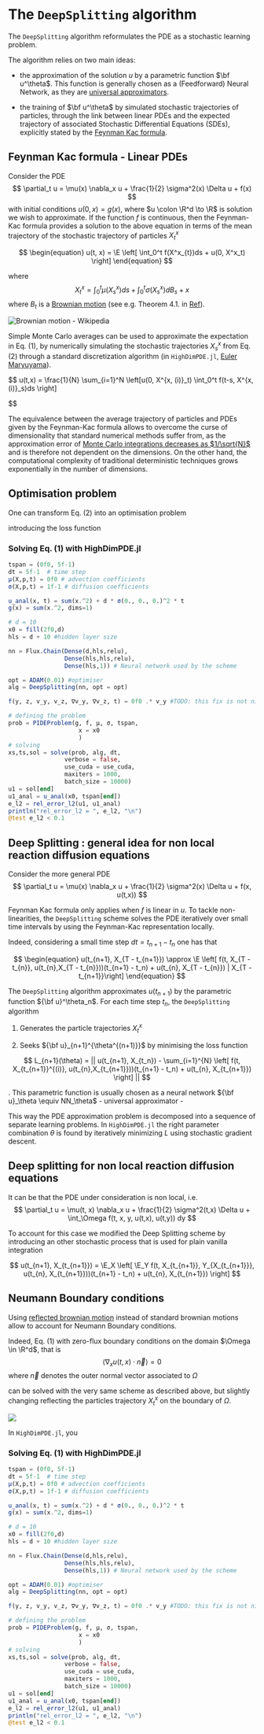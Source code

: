 # The `DeepSplitting` algorithm

The `DeepSplitting` algorithm reformulates the PDE as a stochastic learning problem.

The algorithm relies on two main ideas:

- the approximation of the solution $u$ by a parametric function $\bf u^\theta$. This function is generally chosen as a (Feedforward) Neural Network, as they are [universal approximators](https://en.wikipedia.org/wiki/Universal_approximation_theorem).

- the training of $\bf u^\theta$ by simulated stochastic trajectories of particles, through the link between linear PDEs and the expected trajectory of associated Stochastic Differential Equations (SDEs), explicitly stated by the [Feynman Kac formula](https://en.wikipedia.org/wiki/Feynman–Kac_formula).

## Feynman Kac formula - Linear PDEs
Consider the PDE
$$
\partial_t u = \mu(x) \nabla_x u + \frac{1}{2} \sigma^2(x) \Delta u + f(x)
$$
with initial conditions $u(0, x) = g(x)$, where $u \colon \R^d \to \R$ is solution we wish to approximate. If the function $f$ is continuous, then the Feynman-Kac formula provides a solution to the above equation in terms of the mean trajectory of the stochastic trajectory of particles  $X^x_t$

$$
\begin{equation}
u(t, x) = \E \left[ \int_0^t f(X^x_{t})ds + u(0, X^x_t) \right]
\end{equation}
$$

where 
$$
\begin{equation}
X_t^x = \int_0^t \mu(X_s^x)ds + \int_0^t\sigma(X_s^x)dB_s + x
\end{equation}
$$
where $B_t$ is a [Brownian motion](https://en.wikipedia.org/wiki/Wiener_process) (see e.g. Theorem 4.1. in [Ref](https://cel.archives-ouvertes.fr/cel-00736268)).

![Brownian motion - Wikipedia](https://upload.wikimedia.org/wikipedia/commons/f/f8/Wiener_process_3d.png)

<!-- Intuitively, this formula is motivated by the fact that [the density of Brownian particles (motion) satisfy the diffusion equation](https://en.wikipedia.org/wiki/Brownian_motion#Einstein's_theory). -->

Simple Monte Carlo averages can be used to approximate the expectation in Eq. (1), by numerically simulating the stochastic trajectories $X_s^x$ from Eq. (2) through a standard discretization algorithm (in `HighDimPDE.jl`, [Euler Maryuyama](https://en.wikipedia.org/wiki/Euler–Maruyama_method)).

$$
u(t,x) = \frac{1}{N} \sum_{i=1}^N \left[u(0, X^{x, (i)}_t)  \int_0^t f(t-s, X^{x, (i)}_s)ds \right]

$$

The equivalence between the average trajectory of particles and PDEs given by the Feynman-Kac formula allows to overcome the curse of dimensionality that standard numerical methods suffer from, as the approximation error of [Monte Carlo integrations decreases as $1/\sqrt{N}$](https://en.wikipedia.org/wiki/Monte_Carlo_integration) and is therefore not dependent on the dimensions. On the other hand, the computational complexity of traditional deterministic techniques grows exponentially in the number of dimensions. 

## Optimisation problem
One can transform Eq. (2) into an optimisation problem 

introducing the loss function

### Solving Eq. (1) with HighDimPDE.jl
```julia
tspan = (0f0, 5f-1)
dt = 5f-1  # time step
μ(X,p,t) = 0f0 # advection coefficients
σ(X,p,t) = 1f-1 # diffusion coefficients

u_anal(x, t) = sum(x.^2) + d * σ(0., 0., 0.)^2 * t
g(x) = sum(x.^2, dims=1)

# d = 10
x0 = fill(2f0,d)
hls = d + 10 #hidden layer size

nn = Flux.Chain(Dense(d,hls,relu),
                Dense(hls,hls,relu),
                Dense(hls,1)) # Neural network used by the scheme

opt = ADAM(0.01) #optimiser
alg = DeepSplitting(nn, opt = opt)

f(y, z, v_y, v_z, ∇v_y, ∇v_z, t) = 0f0 .* v_y #TODO: this fix is not nice

# defining the problem
prob = PIDEProblem(g, f, μ, σ, tspan, 
                    x = x0
                    )
# solving
xs,ts,sol = solve(prob, alg, dt, 
                verbose = false, 
                use_cuda = use_cuda,
                maxiters = 1000,
                batch_size = 10000)
u1 = sol[end]
u1_anal = u_anal(x0, tspan[end])
e_l2 = rel_error_l2(u1, u1_anal)
println("rel_error_l2 = ", e_l2, "\n")
@test e_l2 < 0.1
```

## Deep Splitting : general idea for non local reaction diffusion equations
Consider the more general PDE
$$
\partial_t u = \mu(x) \nabla_x u + \frac{1}{2} \sigma^2(x) \Delta u + f(x, u(t,x))
$$

Feynman Kac formula only applies when $f$ is linear in $u$. 
To tackle non-linearities, the `DeepSplitting` scheme solves the PDE iteratively over small time intervals by using the Feynman-Kac representation locally. 

Indeed, considering a small time step $dt = t_{n+1} - t_n$ one has that

$$
\begin{equation}
u(t_{n+1}, X_{T - t_{n+1}}) \approx \E \left[ f(t, X_{T - t_{n}}, u(t_{n},X_{T - t_{n}}))(t_{n+1} - t_n) + u(t_{n}, X_{T - t_{n}}) | X_{T - t_{n+1}}\right]
\end{equation}
$$

The `DeepSplitting` algorithm approximates $u(t_{n+1})$ by the parametric function ${\bf u}^\theta_n$. For each time step $t_n$, the `DeepSplitting` algorithm 

1. Generates the particle trajectories $X_t^x$

2. Seeks ${\bf u}_{n+1}^{\theta^{(n+1)}}$  by minimising the loss function

$$
L_{n+1}(\theta) = || u(t_{n+1}, X_{t_n}) - \sum_{i=1}^{N} \left[ f(t, X_{t_{n+1}}^{(i)}, u(t_{n},X_{t_{n+1}}))(t_{n+1} - t_n) + u(t_{n}, X_{t_{n+1}}) \right] ||
$$

. This parametric function is usually chosen as a neural network ${\bf u}_\theta \equiv NN_\theta$ - universal approximator - 

This way the PDE approximation problem is decomposed into a sequence of separate learning problems.
In `HighDimPDE.jl` the right parameter combination $\theta$ is found by iteratively minimizing $L$ using stochastic gradient descent.


## Deep splitting for non local reaction diffusion equations
It can be that the PDE under consideration is non local, i.e.
$$
\partial_t u = \mu(t, x) \nabla_x u + \frac{1}{2} \sigma^2(t,x) \Delta u + \int_\Omega f(t, x, y, u(t,x), u(t,y)) dy
$$

To account for this case we modified the Deep Splitting scheme by introducing an other stochastic process that is used for plain vanilla integration

$$
u(t_{n+1}, X_{t_{n+1}}) = \E_X \left[ \E_Y f(t, X_{t_{n+1}}, Y_{X_{t_{n+1}}}, u(t_{n}, X_{t_{n+1}}))(t_{n+1} - t_n) + u(t_{n}, X_{t_{n+1}}) \right]
$$

## Neumann Boundary conditions

Using [reflected brownian motion](https://en.wikipedia.org/wiki/Reflected_Brownian_motion) instead of standard brownian motions allow to account for Neumann Boundary conditions.

Indeed, Eq. (1) with zero-flux boundary conditions on the domain $\Omega \in \R^d$, that is 
$$
\langle \nabla_x u(t,x) \cdot \vec{n} \rangle = 0
$$
where $\vec{n}$ denotes the outer normal vector associated to $\Omega$

can be solved with the very same scheme as described above, but slightly changing reflecting the particles trajectory $X_t^x$ on the boundary of $\Omega$.


![](img/animRBM_southamerica.gif)

In `HighDimPDE.jl`, you 


### Solving Eq. (1) with HighDimPDE.jl
```julia
tspan = (0f0, 5f-1)
dt = 5f-1  # time step
μ(X,p,t) = 0f0 # advection coefficients
σ(X,p,t) = 1f-1 # diffusion coefficients

u_anal(x, t) = sum(x.^2) + d * σ(0., 0., 0.)^2 * t
g(x) = sum(x.^2, dims=1)

# d = 10
x0 = fill(2f0,d)
hls = d + 10 #hidden layer size

nn = Flux.Chain(Dense(d,hls,relu),
                Dense(hls,hls,relu),
                Dense(hls,1)) # Neural network used by the scheme

opt = ADAM(0.01) #optimiser
alg = DeepSplitting(nn, opt = opt)

f(y, z, v_y, v_z, ∇v_y, ∇v_z, t) = 0f0 .* v_y #TODO: this fix is not nice

# defining the problem
prob = PIDEProblem(g, f, μ, σ, tspan, 
                    x = x0
                    )
# solving
xs,ts,sol = solve(prob, alg, dt, 
                verbose = false, 
                use_cuda = use_cuda,
                maxiters = 1000,
                batch_size = 10000)
u1 = sol[end]
u1_anal = u_anal(x0, tspan[end])
e_l2 = rel_error_l2(u1, u1_anal)
println("rel_error_l2 = ", e_l2, "\n")
@test e_l2 < 0.1
```